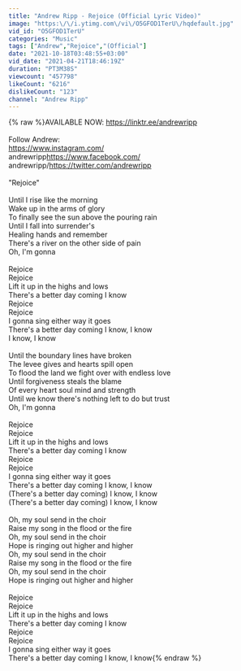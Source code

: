 ```yaml
---
title: "Andrew Ripp - Rejoice (Official Lyric Video)"
image: "https:\/\/i.ytimg.com\/vi\/O5GFOD1TerU\/hqdefault.jpg"
vid_id: "O5GFOD1TerU"
categories: "Music"
tags: ["Andrew","Rejoice","(Official"]
date: "2021-10-18T03:48:55+03:00"
vid_date: "2021-04-21T18:46:19Z"
duration: "PT3M38S"
viewcount: "457798"
likeCount: "6216"
dislikeCount: "123"
channel: "Andrew Ripp"
---
```

{% raw %}AVAILABLE NOW: <a rel="nofollow" target="blank" href="https://linktr.ee/andrewripp​">https://linktr.ee/andrewripp​</a><br /><br />Follow Andrew:<br /><a rel="nofollow" target="blank" href="https://www.instagram.com/">https://www.instagram.com/</a><br />andrewripp​<a rel="nofollow" target="blank" href="https://www.facebook.com/">https://www.facebook.com/</a><br />andrewripp/​<a rel="nofollow" target="blank" href="https://twitter.com/andrewripp">https://twitter.com/andrewripp</a><br /><br />&quot;Rejoice&quot;<br /><br />Until I rise like the morning<br />Wake up in the arms of glory<br />To finally see the sun above the pouring rain<br />Until I fall into surrender's<br />Healing hands and remember<br />There's a river on the other side of pain<br />Oh, I'm gonna<br /><br />Rejoice<br />Rejoice<br />Lift it up in the highs and lows<br />There's a better day coming I know<br />Rejoice<br />Rejoice<br />I gonna sing either way it goes<br />There's a better day coming I know, I know<br />I know, I know<br /><br />Until the boundary lines have broken<br />The levee gives and hearts spill open<br />To flood the land we fight over with endless love<br />Until forgiveness steals the blame<br />Of every heart soul mind and strength<br />Until we know there's nothing left to do but trust<br />Oh, I'm gonna<br /><br />Rejoice<br />Rejoice<br />Lift it up in the highs and lows<br />There's a better day coming I know<br />Rejoice<br />Rejoice<br />I gonna sing either way it goes<br />There's a better day coming I know, I know<br />(There's a better day coming) I know, I know<br />(There's a better day coming) I know, I know<br /><br />Oh, my soul send in the choir<br />Raise my song in the flood or the fire<br />Oh, my soul send in the choir<br />Hope is ringing out higher and higher<br />Oh, my soul send in the choir<br />Raise my song in the flood or the fire<br />Oh, my soul send in the choir<br />Hope is ringing out higher and higher<br /><br />Rejoice<br />Rejoice<br />Lift it up in the highs and lows<br />There's a better day coming I know<br />Rejoice<br />Rejoice<br />I gonna sing either way it goes<br />There's a better day coming I know, I know{% endraw %}
